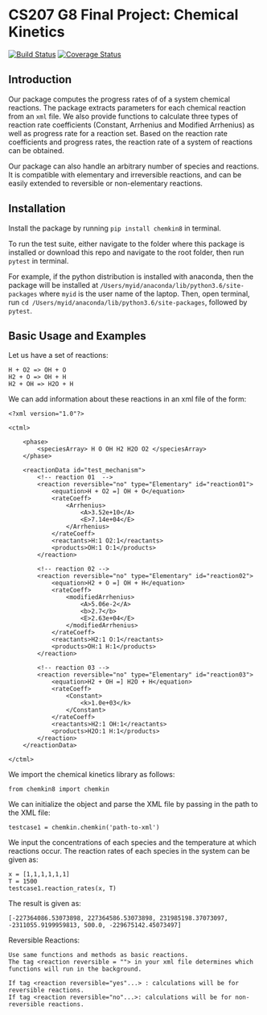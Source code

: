 # CS207 G8 Final Project: Chemical Kinetics

[![Build Status](https://travis-ci.org/G8-CS207F17/cs207-FinalProject.svg?branch=master)](https://travis-ci.org/G8-CS207F17/cs207-FinalProject)
[![Coverage Status](https://coveralls.io/repos/github/G8-CS207F17/cs207-FinalProject/badge.svg?branch=master)](https://coveralls.io/github/G8-CS207F17/cs207-FinalProject?branch=master)


Introduction
------------
Our package computes the progress rates of of a system chemical reactions. The package extracts parameters for each chemical reaction from an `xml` file. We also provide functions to calculate three types of reaction rate coefficients (Constant, Arrhenius and Modified Arrhenius) as well as progress rate for a reaction set. Based on the reaction rate coefficients and progress rates, the reaction rate of a system of reactions can be obtained.

Our package can also handle an arbitrary number of species and reactions. It is compatible with elementary and irreversible reactions, and can be easily extended to reversible or non-elementary reactions.




Installation
------------
Install the package by running `pip install chemkin8` in terminal.

To run the test suite, either navigate to the folder where this package is installed or download this repo and navigate to the root folder, then run `pytest` in terminal.

For example, if the python distribution is installed with anaconda, then the package will be installed at `/Users/myid/anaconda/lib/python3.6/site-packages` where `myid` is the user name of the laptop. Then, open terminal, run `cd /Users/myid/anaconda/lib/python3.6/site-packages`, followed by `pytest`.




Basic Usage and Examples
------------------------
Let us have a set of reactions:
```
H + O2 => OH + O
H2 + O => OH + H
H2 + OH => H2O + H
```

We can add information about these reactions in an xml file of the form:
```
<?xml version="1.0"?>

<ctml>

    <phase>
        <speciesArray> H O OH H2 H2O O2 </speciesArray>
    </phase>

    <reactionData id="test_mechanism">
        <!-- reaction 01  -->
        <reaction reversible="no" type="Elementary" id="reaction01">
            <equation>H + O2 =] OH + O</equation>
            <rateCoeff>
                <Arrhenius>
                    <A>3.52e+10</A>
                    <E>7.14e+04</E>
                </Arrhenius>
            </rateCoeff>
            <reactants>H:1 O2:1</reactants>
            <products>OH:1 O:1</products>
        </reaction>

        <!-- reaction 02 -->
        <reaction reversible="no" type="Elementary" id="reaction02">
            <equation>H2 + O =] OH + H</equation>
            <rateCoeff>
                <modifiedArrhenius>
                    <A>5.06e-2</A>
                    <b>2.7</b>
                    <E>2.63e+04</E>
                </modifiedArrhenius>
            </rateCoeff>
            <reactants>H2:1 O:1</reactants>
            <products>OH:1 H:1</products>
        </reaction>

        <!-- reaction 03 -->
        <reaction reversible="no" type="Elementary" id="reaction03">
            <equation>H2 + OH =] H2O + H</equation>
            <rateCoeff>
                <Constant>
                    <k>1.0e+03</k>
                </Constant>
            </rateCoeff>
            <reactants>H2:1 OH:1</reactants>
            <products>H2O:1 H:1</products>
        </reaction>
    </reactionData>

</ctml>
```

We import the chemical kinetics library as follows:
```
from chemkin8 import chemkin
```

We can initialize the object and parse the XML file by passing in the path to the XML file:
```
testcase1 = chemkin.chemkin('path-to-xml')
```

We input the concentrations of each species and the temperature at which reactions occur. The reaction rates of each species in the system can be given as:
```
x = [1,1,1,1,1,1]
T = 1500
testcase1.reaction_rates(x, T)
```

The result is given as:
```
[-227364086.53073898, 227364586.53073898, 231985198.37073097, -2311055.9199959813, 500.0, -229675142.45073497]
```

Reversible Reactions:
```
Use same functions and methods as basic reactions. 
The tag <reaction reversible = ""> in your xml file determines which functions will run in the background.

If tag <reaction reversible="yes"...> : calculations will be for reversible reactions.
If tag <reaction reversible="no"...>: calculations will be for non-reversible reactions.
```

